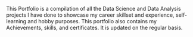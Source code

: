 This Portfolio is a compilation of all the Data Science and Data Analysis projects I have done to showcase my career skillset and experience, self-learning and hobby purposes. This portfolio also contains my Achievements, skills, and certificates. It is updated on the regular basis.
